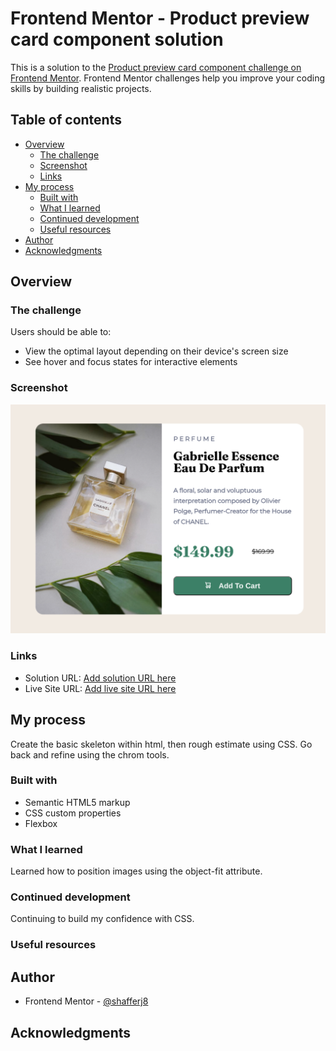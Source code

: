 # Frontend Mentor - Product preview card component solution

This is a solution to the [Product preview card component challenge on Frontend Mentor](https://www.frontendmentor.io/challenges/product-preview-card-component-GO7UmttRfa). Frontend Mentor challenges help you improve your coding skills by building realistic projects. 

## Table of contents

- [Overview](#overview)
  - [The challenge](#the-challenge)
  - [Screenshot](#screenshot)
  - [Links](#links)
- [My process](#my-process)
  - [Built with](#built-with)
  - [What I learned](#what-i-learned)
  - [Continued development](#continued-development)
  - [Useful resources](#useful-resources)
- [Author](#author)
- [Acknowledgments](#acknowledgments)

## Overview

### The challenge

Users should be able to:

- View the optimal layout depending on their device's screen size
- See hover and focus states for interactive elements

### Screenshot

![](./screenshot.png)

### Links

- Solution URL: [Add solution URL here](https://github.com/shafferj8/product-preview-card-component-main)
- Live Site URL: [Add live site URL here](https://shafferj8.github.io/product-preview-card-component-main/)

## My process

Create the basic skeleton within html, then rough estimate using CSS. Go back and refine using the chrom tools.

### Built with

- Semantic HTML5 markup
- CSS custom properties
- Flexbox


### What I learned

Learned how to position images using the object-fit attribute.

### Continued development

Continuing to build my confidence with CSS.

### Useful resources



## Author

- Frontend Mentor - [@shafferj8](https://www.frontendmentor.io/profile/shafferj8)


## Acknowledgments


